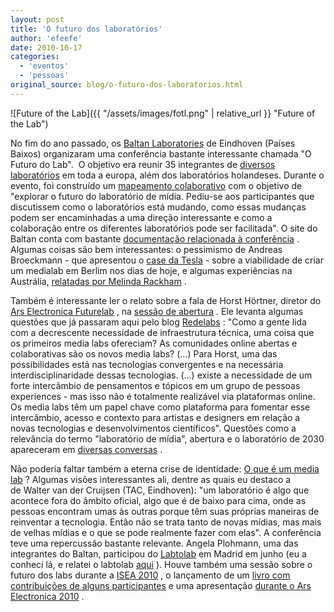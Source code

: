 ```yaml
---
layout: post
title: 'O futuro dos laboratórios'
author: 'efeefe'
date: 2010-10-17
categories:
  - 'eventos'
  - 'pessoas'
original_source: blog/o-futuro-dos-laboratorios.html
---
```


![Future of the Lab]({{ "/assets/images/fotl.png" | relative_url }} "Future of the Lab")

No fim do ano passado, os [Baltan Laboratories](http://www.baltanlaboratories.org/) de Eindhoven (Países Baixos) organizaram uma conferência bastante interessante chamada \"O Futuro do Lab\".  O objetivo era reunir 35 integrantes de [diversos laboratórios](http://www.baltanlaboratories.org/?p=1420) em toda a europa, além dos laboratórios holandeses. Durante o evento, foi construído um [mapeamento colaborativo](http://www.baltanlaboratories.org/?p=1599) com o objetivo de \"explorar o futuro do laboratório de mídia. Pediu-se aos participantes que discutissem como o laboratórios está mudando, como essas mudanças podem ser encaminhadas a uma direção interessante e como a colaboração entre os diferentes laboratórios pode ser facilitada\". O site do Baltan conta com bastante [documentação relacionada à conferência](http://www.baltanlaboratories.org/?cat=53) . Algumas coisas são bem interessantes: o pessimismo de Andreas Broeckmann - que apresentou o [case da Tesla](http://www.baltanlaboratories.org/?p=1621) - sobre a viabilidade de criar um medialab em Berlim nos dias de hoje, e algumas experiências na Austrália, [relatadas por Melinda Rackham](http://www.baltanlaboratories.org/?p=1610) . 

Também é interessante ler o relato sobre a fala de Horst Hörtner, diretor do [Ars Electronica Futurelab](http://www.aec.at/futurelab_about_en.php) , na [sessão de abertura](http://www.baltanlaboratories.org/?p=1627) . Ele levanta algumas questões que já passaram aqui pelo blog [Redelabs](http://culturadigital.br/redelabs) : \"Como a gente lida com a decrescente necessidade de infraestrutura técnica, uma coisa que os primeiros media labs ofereciam? As comunidades online abertas e colaborativas são os novos media labs? (\...) Para Horst, uma das possibilidades está nas tecnologias convergentes e na necessária interdisciplinaridade dessas tecnologias. (\...) existe a necessidade de um forte intercâmbio de pensamentos e tópicos em um grupo de pessoas experiences - mas isso não é totalmente realizável via plataformas online. Os media labs têm um papel chave como plataforma para fomentar esse intercâmbio, acesso e contexto para artistas e designers em relação a novas tecnologias e desenvolvimentos científicos\". Questões como a relevância do termo \"laboratório de mídia\", abertura e o laboratório de 2030 apareceram em [diversas conversas](http://www.baltanlaboratories.org/?p=1684) . 

Não poderia faltar também a eterna crise de identidade: [O que é um media lab](http://www.baltanlaboratories.org/?p=1899) ? Algumas visões interessantes ali, dentre as quais eu destaco a de Walter van der Cruijsen (TAC, Eindhoven): \"um laboratório é algo que acontece fora do âmbito oficial, algo que é de baixo para cima, onde as pessoas encontram umas às outras porque têm suas próprias maneiras de reinventar a tecnologia. Então não se trata tanto de novas mídias, mas mais de velhas mídias e o que se pode realmente fazer com elas\". A conferência teve uma repercussão bastante relevante. Angela Plohmann, uma das integrantes do Baltan, participou do [Labtolab](http://labtolab.org/) em Madrid em junho (eu a conheci lá, e relatei o labtolab [aqui](http://desvio.weblab.github.io/blog/labtolab-dia-dia) ). Houve também uma sessão sobre o futuro dos labs durante a [ISEA 2010](http://www.baltanlaboratories.org/?p=2096) , o lançamento de um [livro com contribuições de alguns participantes](http://www.baltanlaboratories.org/?p=2194) e uma apresentação [durante o Ars Electronica 2010](http://www.baltanlaboratories.org/?p=2212) .
